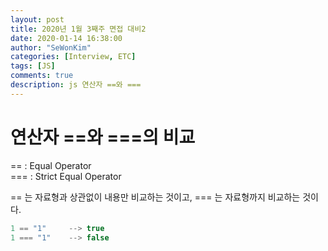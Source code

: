 ```yaml
---
layout: post
title: 2020년 1월 3째주 면접 대비2 
date: 2020-01-14 16:38:00
author: "SeWonKim"
categories: [Interview, ETC]
tags: [JS]
comments: true
description: js 연산자 ==와 ===
---
```


# 연산자 ==와 ===의 비교

== : Equal Operator     
=== : Strict Equal Operator

== 는 자료형과 상관없이 내용만 비교하는 것이고, === 는 자료형까지 비교하는 것이다.

```javascript
1 == "1"     --> true
1 === "1"    --> false
```
